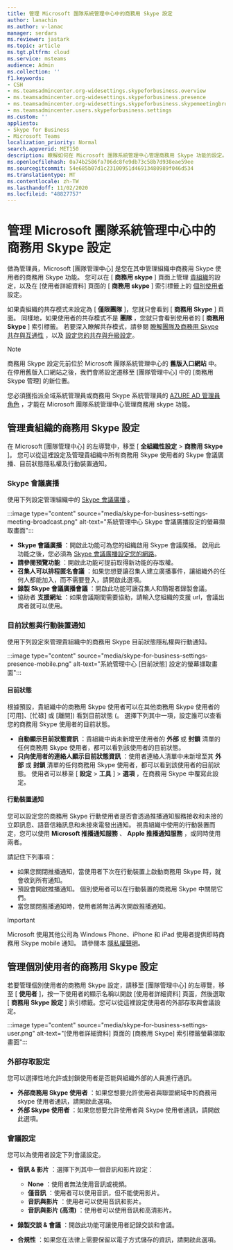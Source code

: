 ```yaml
---
title: 管理 Microsoft 團隊系統管理中心中的商務用 Skype 設定
author: lanachin
ms.author: v-lanac
manager: serdars
ms.reviewer: jastark
ms.topic: article
ms.tgt.pltfrm: cloud
ms.service: msteams
audience: Admin
ms.collection: ''
f1.keywords:
- CSH
- ms.teamsadmincenter.org-widesettings.skypeforbusiness.overview
- ms.teamsadmincenter.org-widesettings.skypeforbusiness.presence
- ms.teamsadmincenter.org-widesettings.skypeforbusiness.skypemeetingbroadcast
- ms.teamsadmincenter.users.skypeforbusiness.settings
ms.custom: ''
appliesto:
- Skype for Business
- Microsoft Teams
localization_priority: Normal
search.appverid: MET150
description: 瞭解如何在 Microsoft 團隊系統管理中心管理商務用 Skype 功能的設定。
ms.openlocfilehash: 0a74b2586fa706dc8fe9db73c58b7d938eae59ee
ms.sourcegitcommit: 54e685b07d1c23100951d46913480989f046d534
ms.translationtype: MT
ms.contentlocale: zh-TW
ms.lasthandoff: 11/02/2020
ms.locfileid: "48827757"
---
```

# <a name="manage-skype-for-business-settings-in-the-microsoft-teams-admin-center"></a>管理 Microsoft 團隊系統管理中心中的商務用 Skype 設定

<!-- Bookmark used by Context Sensitive Help (CSH). Do not delete. -->
<a name="sfb-settings"> </a>
<!-- Do not remove the bookmark link above. -->

做為管理員，Microsoft [團隊管理中心] 是您在其中管理組織中商務用 Skype 使用者的商務用 Skype 功能。 您可以在 [ **商務用 skype** ] 頁面上管理 [貴組織](#manage-skype-for-business-settings-for-your-organization)的設定，以及在 [使用者詳細資料] 頁面的 [ **商務用 skype** ] 索引標籤上的 [個別使用者](#manage-skype-for-business-settings-for-individual-users)設定。

如果貴組織的共存模式未設定為 [ **僅限團隊** ]，您就只會看到 [ **商務用 Skype** ] 頁面。 同樣地，如果使用者的共存模式不是 **團隊** ，您就只會看到使用者的 [ **商務用 Skype** ] 索引標籤。 若要深入瞭解共存模式，請參閱 [瞭解團隊及商務用 Skype 共存與互通性](teams-and-skypeforbusiness-coexistence-and-interoperability.md) ，以及 [設定您的共存與升級設定](setting-your-coexistence-and-upgrade-settings.md)。

> [!NOTE]
> 商務用 Skype 設定先前位於 Microsoft 團隊系統管理中心的 **舊版入口網站** 中。 在停用舊版入口網站之後，我們會將設定遷移至 [團隊管理中心] 中的 [商務用 Skype 管理] 的新位置。

您必須獲指派全域系統管理員或商務用 Skype 系統管理員的 [AZURE AD 管理員角色](https://docs.microsoft.com/azure/active-directory/roles/permissions-reference) ，才能在 Microsoft 團隊系統管理中心管理商務用 skype 功能。

## <a name="manage-skype-for-business-settings-for-your-organization"></a>管理貴組織的商務用 Skype 設定

在 Microsoft [團隊管理中心] 的左導覽中，移至 [ **全組織性設定**  >  **商務用 Skype** ]。 您可以從這裡設定及管理貴組織中所有商務用 Skype 使用者的 Skype 會議廣播、目前狀態隱私權及行動裝置通知。

### <a name="skype-meeting-broadcast"></a>Skype 會議廣播

<!-- Bookmark used by Context Sensitive Help (CSH). Do not delete. -->
<a name="sfb-org-wide-broadcast"> </a>
<!-- Do not remove the bookmark link above. -->

使用下列設定管理組織中的 [Skype 會議廣播](https://support.microsoft.com/office/what-is-a-skype-meeting-broadcast-c472c76b-21f1-4e4b-ab58-329a6c33757d) 。

:::image type="content" source="media/skype-for-business-settings-meeting-broadcast.png" alt-text="系統管理中心 Skype 會議廣播設定的螢幕擷取畫面":::

- **Skype 會議廣播** ：開啟此功能可為您的組織啟用 Skype 會議廣播。 啟用此功能之後，您必須為 [Skype 會議廣播設定您的網路](https://docs.microsoft.com/skypeforbusiness/set-up-your-network-for-skype-meeting-broadcast/set-up-your-network-for-skype-meeting-broadcast)。
- **請參閱預覽功能** ：開啟此功能可提前取得新功能的存取權。
- **召集人可以排程匿名會議** ：如果您想要讓召集人建立廣播事件，讓組織外的任何人都能加入，而不需要登入，請開啟此選項。 
- **錄製 Skype 會議廣播會議** ：開啟此功能可讓召集人和簡報者錄製會議。  
- 協助者 **支援網址** ：如果會議期間需要協助，請輸入您組織的支援 url，會議出席者就可以使用。

### <a name="presence-and-mobile-notifications"></a>目前狀態與行動裝置通知

<!-- Bookmark used by Context Sensitive Help (CSH). Do not delete. -->
<a name="sfb-org-wide-presence-mobile"> </a>
<!-- Do not remove the bookmark link above. -->


使用下列設定來管理貴組織中的商務用 Skype 目前狀態隱私權與行動通知。

:::image type="content" source="media/skype-for-business-settings-presence-mobile.png" alt-text="系統管理中心 [目前狀態] 設定的螢幕擷取畫面":::

#### <a name="presence"></a>目前狀態

根據預設，貴組織中的商務用 Skype 使用者可以在其他商務用 Skype 使用者的 [可用]、[忙碌] 或 [離開]) 看到目前狀態 (。 選擇下列其中一項，設定誰可以查看您的商務用 Skype 使用者的目前狀態。

- **自動顯示目前狀態資訊** ：貴組織中尚未新增至使用者的 **外部** 或 **封鎖** 清單的任何商務用 Skype 使用者，都可以看到該使用者的目前狀態。
- **只向使用者的連絡人顯示目前狀態資訊** ：使用者連絡人清單中未新增至其 **外部** 或 **封鎖** 清單的任何商務用 Skype 使用者，都可以看到該使用者的目前狀態。 使用者可以移至 [ **設定**  >  **工具** ]  >  **選項** ，在商務用 Skype 中覆寫此設定。

#### <a name="mobile-notifications"></a>行動裝置通知

您可以設定您的商務用 Skype 行動使用者是否會透過推播通知服務接收和未接的立即訊息、語音信箱訊息和未接來電發出通知。 視貴組織中使用的行動裝置而定，您可以使用 **Microsoft 推播通知服務** 、 **Apple 推播通知服務** ，或同時使用兩者。

請記住下列事項：

- 如果您關閉推播通知，當使用者下次在行動裝置上啟動商務用 Skype 時，就會收到所有通知。
- 預設會開啟推播通知。 個別使用者可以在行動裝置的商務用 Skype 中關閉它們。
- 當您關閉推播通知時，使用者將無法再次開啟推播通知。 

> [!IMPORTANT]
> Microsoft 使用其他公司為 Windows Phone、iPhone 和 iPad 使用者提供即時商務用 Skype mobile 通知。 請參閱本 [隱私權聲明](https://go.microsoft.com/fwlink/p/?linkid=247732)。

## <a name="manage-skype-for-business-settings-for-individual-users"></a>管理個別使用者的商務用 Skype 設定

<!-- Bookmark used by Context Sensitive Help (CSH). Do not delete. -->
<a name="sfb-user-settings"> </a>
<!-- Do not remove the bookmark link above. -->

若要管理個別使用者的商務用 Skype 設定，請移至 [團隊管理中心] 的左導覽，移至 [ **使用者** ]，按一下使用者的顯示名稱以開啟 [使用者詳細資料] 頁面，然後選取 [ **商務用 Skype 設定** ] 索引標籤。您可以從這裡設定使用者的外部存取與會議設定。

:::image type="content" source="media/skype-for-business-settings-user.png" alt-text="[使用者詳細資料] 頁面的 [商務用 Skype] 索引標籤螢幕擷取畫面":::

### <a name="external-access-settings"></a>外部存取設定

您可以選擇性地允許或封鎖使用者是否能與組織外部的人員進行通訊。

- **外部商務用 Skype 使用者** ：如果您想要允許使用者與聯盟網域中的商務用 skype 使用者通訊，請開啟此選項。
- **外部 Skype 使用者** ：如果您想要允許使用者與 Skype 使用者通訊，請開啟此選項。 

### <a name="meeting-settings"></a>會議設定

您可以為使用者設定下列會議設定。

- **音訊 & 影片** ：選擇下列其中一個音訊和影片設定：

    - **None** ：使用者無法使用音訊或視頻。
    - **僅音訊** ：使用者可以使用音訊，但不能使用影片。
    - **音訊與影片** ：使用者可以使用音訊和影片。
    - **音訊與影片 (高清)** ：使用者可以使用音訊和高清影片。
    
- **錄製交談 & 會議** ：開啟此功能可讓使用者記錄交談和會議。
- **合規性** ：如果您在法律上需要保留以電子方式儲存的資訊，請開啟此選項。 

